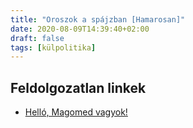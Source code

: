 ```yaml
---
title: "Oroszok a spájzban [Hamarosan]"
date: 2020-08-09T14:39:40+02:00
draft: false
tags: [külpolitika]
---
```


## Feldolgozatlan linkek

- [Helló, Magomed vagyok!](https://index.hu/velemeny/2017/04/21/hello_magomed_vagyok/)
